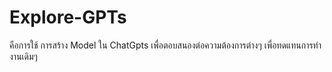# Explore-GPTs
คือการใช้ การสร้าง Model ใน ChatGpts เพื่อตอบสนองต่อความต้องการต่างๆ เพื่อทดแทนการทำงานเดิมๆ
